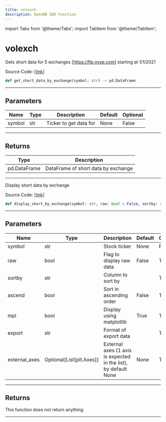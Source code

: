 ```yaml
---
title: volexch
description: OpenBB SDK Function
---
```


import Tabs from '@theme/Tabs';
import TabItem from '@theme/TabItem';

# volexch

<Tabs>
<TabItem value="model" label="Model" default>

Gets short data for 5 exchanges [https://ftp.nyse.com] starting at 1/1/2021

Source Code: [[link](https://github.com/OpenBB-finance/OpenBBTerminal/tree/main/openbb_terminal/stocks/dark_pool_shorts/nyse_model.py#L15)]

```python
def get_short_data_by_exchange(symbol: str) -> pd.DataFrame
```
---
## Parameters

| Name | Type | Description | Default | Optional |
| ---- | ---- | ----------- | ------- | -------- |
| symbol | str | Ticker to get data for | None | False |

---
## Returns

| Type | Description |
| ---- | ----------- |
| pd.DataFrame | DataFrame of short data by exchange |

---


</TabItem>
<TabItem value="view" label="View">

Display short data by exchange

Source Code: [[link](https://github.com/OpenBB-finance/OpenBBTerminal/tree/main/openbb_terminal/stocks/dark_pool_shorts/nyse_view.py#L29)]

```python
def display_short_by_exchange(symbol: str, raw: bool = False, sortby: str = "", ascend: bool = False, mpl: bool = True, export: str = "", external_axes: Optional[List[matplotlib.axes._axes.Axes]] = None) -> None
```
---
## Parameters

| Name | Type | Description | Default | Optional |
| ---- | ---- | ----------- | ------- | -------- |
| symbol | str | Stock ticker | None | False |
| raw | bool | Flag to display raw data | False | True |
| sortby | str | Column to sort by |  | True |
| ascend | bool | Sort in ascending order | False | True |
| mpl | bool | Display using matplotlib | True | True |
| export | str | Format  of export data |  | True |
| external_axes | Optional[List[plt.Axes]] | External axes (1 axis is expected in the list), by default None | None | True |

---
## Returns

This function does not return anything

---


</TabItem>
</Tabs>
